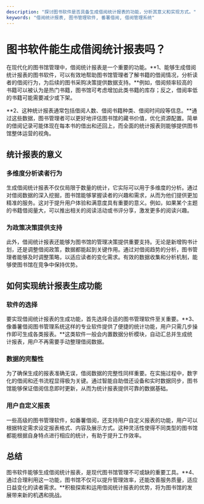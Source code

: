 ```yaml
---
description: "探讨图书软件是否具备生成借阅统计报表的功能，分析其意义和实现方式。"
keywords: "借阅统计报表, 图书管理软件, 番薯借阅, 借阅管理系统"
---
```

# 图书软件能生成借阅统计报表吗？

在现代化的图书馆管理中，借阅统计报表是一个重要的功能。**1、能够生成借阅统计报表的图书软件，可以有效地帮助图书馆管理者了解书籍的借阅情况，分析读者的借阅行为，为后续的图书采购决策提供数据支持。**例如，借阅频率较高的书籍可以被认为是热门书籍，图书馆可考虑增加此类书籍的库存；反之，借阅率低的书籍可能需要减少或下架。

**2、这种统计报表通常包括借阅人数、借阅书籍种类、借阅时间段等信息。**通过这些数据，图书管理者可以更好地评估图书馆的藏书价值，优化资源配置。简单的借阅记录可能体现在每本书的借出和还回上，而全面的统计报表则能够提供图书馆整体运营的视角。

## 统计报表的意义

### 多维度分析读者行为

生成借阅统计报表不仅仅局限于数量的统计，它实际可以用于多维度的分析。通过对借阅数据的深入挖掘，图书馆能够掌握读者的兴趣和需求，从而为他们提供更加精准的服务。这对于提升用户体验和满意度具有重要的意义。例如，如果某个主题的书籍借阅量大，可以推出相关的阅读活动或书评分享，激发更多的阅读兴趣。

### 为政策决策提供支持

此外，借阅统计报表还能够为图书馆的管理决策提供重要支持。无论是新增购书计划，还是调整借阅政策，数据都能起到关键作用。通过对借阅趋势的分析，图书管理者能够及时调整策略，以适应读者的变化需求。有效的数据收集和分析机制，能够使图书馆在竞争中保持优势。

## 如何实现统计报表生成功能

### 软件的选择

要实现借阅统计报表的生成功能，首先选择合适的图书管理软件至关重要。**3、像番薯借阅图书管理系统这样的专业软件提供了便捷的统计功能，用户只需几步操作即可生成各类报表。**这类软件一般会内置数据分析模块，自动汇总并生成统计报表，用户不再需要手动整理借阅数据。

### 数据的完整性

为了确保生成的报表准确无误，借阅数据的完整性同样重要。在实施过程中，数字化的借阅和还书流程显得极为关键。通过智能自助借还设备和实时数据同步，图书馆能够保证借阅信息即时更新，从而为统计报表提供可靠的数据基础。

### 用户自定义报表

一些高级的图书管理软件，如番薯借阅，还支持用户自定义报表的功能，用户可以根据特定需求设定报表格式、内容及展示方式。这种灵活性使得不同类型的图书馆都能根据自身特点进行相应的统计，有助于提升工作效率。

## 总结

图书软件能够生成借阅统计报表，是现代图书馆管理不可或缺的重要工具。**4、通过合理利用这一功能，图书馆不仅可以提升管理效率，还能改善服务质量，适应日益变化的读者需求。**积极探索和运用借阅统计报表的优势，将为图书馆的发展带来新的机遇和挑战。
